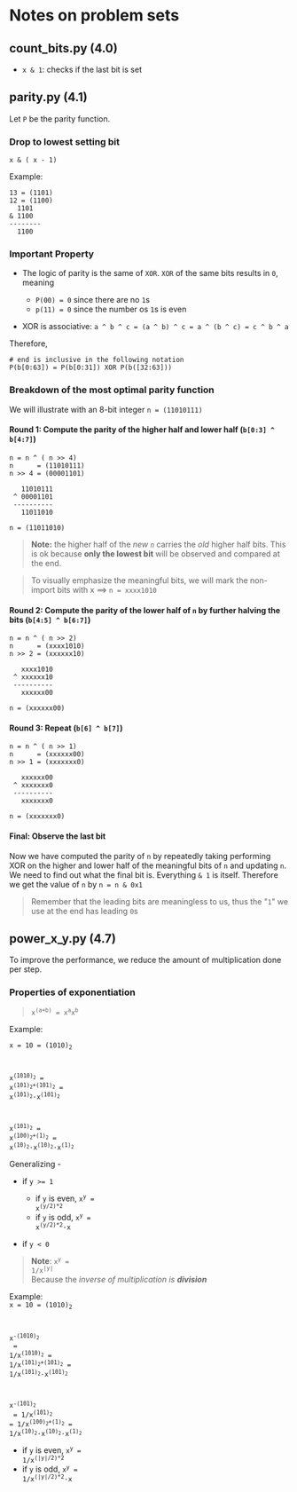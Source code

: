 # Notes on problem sets

## count_bits.py (4.0)
- `x & 1`: checks if the last bit is set

## parity.py (4.1)
Let `P` be the parity function.
### Drop to lowest setting bit   
```
x & ( x - 1)
```

Example:
```
13 = (1101)
12 = (1100)
  1101
& 1100
--------
  1100
```
### Important Property
- The logic of parity is the same of `XOR`. `XOR` of the same bits results in `0`, meaning
    - `P(00) = 0` since there are no `1`s
    - `p(11) = 0` since the number os `1`s is even

- XOR is associative: `a ^ b ^ c = (a ^ b) ^ c = a ^ (b ^ c) = c ^ b ^ a`

Therefore, 
```
# end is inclusive in the following notation
P(b[0:63]) = P(b[0:31]) XOR P(b([32:63]))
```
### Breakdown of the most optimal parity function
We will illustrate with an 8-bit integer `n = (11010111)`

#### Round 1: Compute the parity of the higher half and lower half (`b[0:3] ^ b[4:7]`)
```
n = n ^ ( n >> 4)
n      = (11010111)
n >> 4 = (00001101)

   11010111
 ^ 00001101
 ----------
   11011010   

n = (11011010)
```
>**Note:** the higher half of the *new `n`* carries the *old* higher half bits. This is ok because **only the lowest bit** will be observed and compared at the end. 

> To visually emphasize the meaningful bits, we will mark the non-import bits with x ==> `n = xxxx1010`

#### Round 2: Compute the parity of the lower half of `n` by further halving the bits (`b[4:5] ^ b[6:7]`)
```
n = n ^ ( n >> 2)
n      = (xxxx1010)
n >> 2 = (xxxxxx10)

   xxxx1010
 ^ xxxxxx10
 ----------
   xxxxxx00   

n = (xxxxxx00)
```

#### Round 3: Repeat (`b[6] ^ b[7]`)
```
n = n ^ ( n >> 1)
n      = (xxxxxx00)
n >> 1 = (xxxxxxx0)

   xxxxxx00
 ^ xxxxxxx0
 ----------
   xxxxxxx0   

n = (xxxxxxx0)
```
#### Final: Observe the last bit
Now we have computed the parity of `n` by repeatedly taking performing XOR on the higher and lower half of the meaningful bits of `n` and updating `n`. We need to find out what the final bit is. Everything `& 1` is itself. Therefore we get the value of `n` by `n = n & 0x1`

> Remember that the leading bits are meaningless to us, thus the "`1`" we use at the end has leading `0`s

## power_x_y.py (4.7)
To improve the performance, we reduce the amount of multiplication done per step.

### Properties of exponentiation
> <code>x<sup>(a+b)</sup> = x<sup>a</sup>x<sup>b</sup></code>

Example:

<code>x = 10 = (1010)<sub>2</sub>

x<sup>(1010)<sub>2</sub></sup> = x<sup>(101)<sub>2</sub>+(101)<sub>2</sub></sup> = x<sup>(101)<sub>2</sub></sup>·x<sup>(101)<sub>2</sub></sup>  

x<sup>(101)<sub>2</sub></sup> = x<sup>(100)<sub>2</sub>+(1)<sub>2</sub></sup> = x<sup>(10)<sub>2</sub></sup>·x<sup>(10)<sub>2</sub></sup>·x<sup>(1)<sub>2</sub></sup>
</code>


Generalizing - 
- if `y >= 1`
    - if `y` is even, <code>x<sup>y</sup> = x<sup>(y/2)*2</sup></code>
    - if `y` is odd, <code>x<sup>y</sup> = x<sup>(y/2)*2</sup>·x</code>

- if `y < 0`
> **Note**: <code>x<sup>y</sup> = 1/x<sup>|y|</sup></code><br>
Because the *inverse of multiplication is **division***  

Example:  
<code>x = 10 = (1010)<sub>2</sub>

x<sup>-(1010)<sub>2</sub></sup><br> = 1/x<sup>(1010)<sub>2</sub></sup>
= 1/x<sup>(101)<sub>2</sub>+(101)<sub>2</sub></sup> = 1/x<sup>(101)<sub>2</sub></sup>·x<sup>(101)<sub>2</sub></sup>  

x<sup>-(101)<sub>2</sub></sup><br>
= 1/x<sup>(101)<sub>2</sub></sup>
= 1/x<sup>(100)<sub>2</sub>+(1)<sub>2</sub></sup> = 1/x<sup>(10)<sub>2</sub></sup>·x<sup>(10)<sub>2</sub></sup>·x<sup>(1)<sub>2</sub></sup>
</code>

- if `y` is even, <code>x<sup>y</sup> = 1/x<sup>(|y|/2)*2</sup></code>
- if `y` is odd, <code>x<sup>y</sup> = 1/x<sup>(|y|/2)*2</sup>·x</code>
